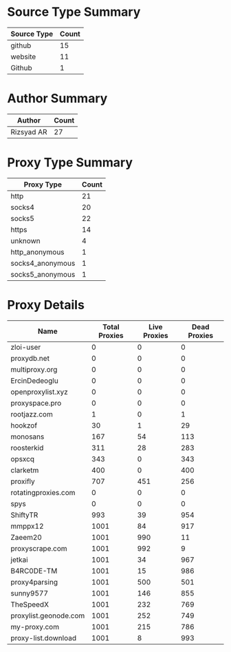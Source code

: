 # Source Type Summary

| Source Type | Count |
|-------------|-------|
| github | 15 |
| website | 11 |
| Github | 1 |


# Author Summary

| Author | Count |
|--------|-------|
| Rizsyad AR | 27 |


# Proxy Type Summary

| Proxy Type | Count |
|------------|-------|
| http | 21 |
| socks4 | 20 |
| socks5 | 22 |
| https | 14 |
| unknown | 4 |
| http_anonymous | 1 |
| socks4_anonymous | 1 |
| socks5_anonymous | 1 |


# Proxy Details

| Name | Total Proxies | Live Proxies | Dead Proxies |
|------|---------------|--------------|---------------|
| zloi-user | 0 | 0 | 0 |
| proxydb.net | 0 | 0 | 0 |
| multiproxy.org | 0 | 0 | 0 |
| ErcinDedeoglu | 0 | 0 | 0 |
| openproxylist.xyz | 0 | 0 | 0 |
| proxyspace.pro | 0 | 0 | 0 |
| rootjazz.com | 1 | 0 | 1 |
| hookzof | 30 | 1 | 29 |
| monosans | 167 | 54 | 113 |
| roosterkid | 311 | 28 | 283 |
| opsxcq | 343 | 0 | 343 |
| clarketm | 400 | 0 | 400 |
| proxifly | 707 | 451 | 256 |
| rotatingproxies.com | 0 | 0 | 0 |
| spys | 0 | 0 | 0 |
| ShiftyTR | 993 | 39 | 954 |
| mmppx12 | 1001 | 84 | 917 |
| Zaeem20 | 1001 | 990 | 11 |
| proxyscrape.com | 1001 | 992 | 9 |
| jetkai | 1001 | 34 | 967 |
| B4RC0DE-TM | 1001 | 15 | 986 |
| proxy4parsing | 1001 | 500 | 501 |
| sunny9577 | 1001 | 146 | 855 |
| TheSpeedX | 1001 | 232 | 769 |
| proxylist.geonode.com | 1001 | 252 | 749 |
| my-proxy.com | 1001 | 215 | 786 |
| proxy-list.download | 1001 | 8 | 993 |
